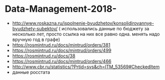 # Data-Management-2018-
+ http://www.roskazna.ru/ispolnenie-byudzhetov/konsolidirovannye-byudzhety-subektov/    ( использовались данные по бюджету за несколько лет, просто ссылка на них все равно одна. менять надо вручную год в графе) 
+ https://rosmintrud.ru/docs/mintrud/orders/381
+ https://rosmintrud.ru/docs/mintrud/orders/499
+ https://rosmintrud.ru/docs/38
+ https://rosmintrud.ru/docs/mintrud/orders/466
+ http://www.cbr.ru/statistics/?Prtid=svs&ch=ITM_53569#CheckedItem
+ данные росстата
